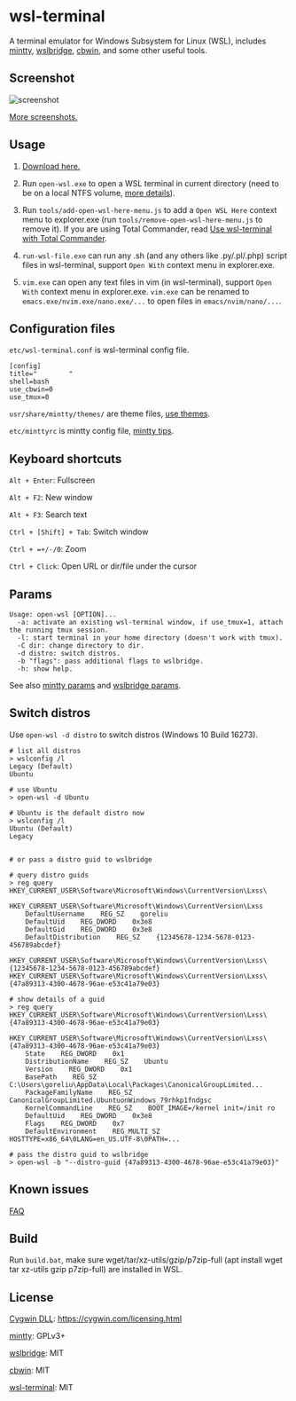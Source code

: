 # wsl-terminal

A terminal emulator for Windows Subsystem for Linux (WSL), includes [mintty](http://mintty.github.io/), [wslbridge](https://github.com/rprichard/wslbridge), [cbwin](https://github.com/xilun/cbwin), and some other useful tools.

## Screenshot

![screenshot](https://raw.githubusercontent.com/wiki/goreliu/wsl-terminal/images/wsl-terminal-3.png)

[More screenshots.](https://github.com/goreliu/wsl-terminal/wiki/Screenshots)

## Usage

1. [Download here.](https://github.com/goreliu/wsl-terminal/releases)

2. Run `open-wsl.exe` to open a WSL terminal in current directory (need to be on a local NTFS volume, [more details](https://github.com/rprichard/wslbridge)).

3. Run `tools/add-open-wsl-here-menu.js` to add a `Open WSL Here` context menu to explorer.exe (run `tools/remove-open-wsl-here-menu.js` to remove it). If you are using Total Commander, read [Use wsl-terminal with Total Commander](https://github.com/goreliu/wsl-terminal/wiki/Use-wsl-terminal-with-Total-Commander).

4. `run-wsl-file.exe` can run any .sh (and any others like .py/.pl/.php) script files in wsl-terminal, support `Open With` context menu in explorer.exe.

5. `vim.exe` can open any text files in vim (in wsl-terminal), support `Open With` context menu in explorer.exe. `vim.exe` can be renamed to `emacs.exe/nvim.exe/nano.exe/...` to open files in `emacs/nvim/nano/...`.

## Configuration files

`etc/wsl-terminal.conf` is wsl-terminal config file.
```
[config]
title="        "
shell=bash
use_cbwin=0
use_tmux=0
```

`usr/share/mintty/themes/` are theme files, [use themes](https://github.com/goreliu/wsl-terminal/wiki/Use-themes).

`etc/minttyrc` is mintty config file, [mintty tips](https://github.com/mintty/mintty/wiki/Tips).

## Keyboard shortcuts

`Alt + Enter`: Fullscreen

`Alt + F2`: New window

`Alt + F3`: Search text

`Ctrl + [Shift] + Tab`: Switch window

`Ctrl + =+/-/0`: Zoom

`Ctrl + Click`: Open URL or dir/file under the cursor

## Params

```
Usage: open-wsl [OPTION]...
  -a: activate an existing wsl-terminal window, if use_tmux=1, attach the running tmux session.
  -l: start terminal in your home directory (doesn't work with tmux).
  -C dir: change directory to dir.
  -d distro: switch distros.
  -b "flags": pass additional flags to wslbridge.
  -h: show help.
```

See also [mintty params](https://github.com/goreliu/wsl-terminal/wiki/mintty-params) and [wslbridge params](https://github.com/rprichard/wslbridge#usage).

## Switch distros

Use `open-wsl -d distro` to switch distros (Windows 10 Build 16273).

```
# list all distros
> wslconfig /l
Legacy (Default)
Ubuntu

# use Ubuntu
> open-wsl -d Ubuntu

# Ubuntu is the default distro now
> wslconfig /l
Ubuntu (Default)
Legacy


# or pass a distro guid to wslbridge

# query distro guids
> reg query HKEY_CURRENT_USER\Software\Microsoft\Windows\CurrentVersion\Lxss\

HKEY_CURRENT_USER\Software\Microsoft\Windows\CurrentVersion\Lxss
    DefaultUsername    REG_SZ    goreliu
    DefaultUid    REG_DWORD    0x3e8
    DefaultGid    REG_DWORD    0x3e8
    DefaultDistribution    REG_SZ    {12345678-1234-5678-0123-456789abcdef}

HKEY_CURRENT_USER\Software\Microsoft\Windows\CurrentVersion\Lxss\{12345678-1234-5678-0123-456789abcdef}
HKEY_CURRENT_USER\Software\Microsoft\Windows\CurrentVersion\Lxss\{47a89313-4300-4678-96ae-e53c41a79e03}

# show details of a guid
> reg query HKEY_CURRENT_USER\Software\Microsoft\Windows\CurrentVersion\Lxss\{47a89313-4300-4678-96ae-e53c41a79e03}

HKEY_CURRENT_USER\Software\Microsoft\Windows\CurrentVersion\Lxss\{47a89313-4300-4678-96ae-e53c41a79e03}
    State    REG_DWORD    0x1
    DistributionName    REG_SZ    Ubuntu
    Version    REG_DWORD    0x1
    BasePath    REG_SZ    C:\Users\goreliu\AppData\Local\Packages\CanonicalGroupLimited...
    PackageFamilyName    REG_SZ    CanonicalGroupLimited.UbuntuonWindows_79rhkp1fndgsc
    KernelCommandLine    REG_SZ    BOOT_IMAGE=/kernel init=/init ro
    DefaultUid    REG_DWORD    0x3e8
    Flags    REG_DWORD    0x7
    DefaultEnvironment    REG_MULTI_SZ    HOSTTYPE=x86_64\0LANG=en_US.UTF-8\0PATH=...

# pass the distro guid to wslbridge
> open-wsl -b "--distro-guid {47a89313-4300-4678-96ae-e53c41a79e03}"
```

## Known issues

[FAQ](https://github.com/goreliu/wsl-terminal/wiki/FAQ)

## Build

Run `build.bat`, make sure wget/tar/xz-utils/gzip/p7zip-full (apt install wget tar xz-utils gzip p7zip-full) are installed in WSL.

## License

[Cygwin DLL](https://www.cygwin.com/): https://cygwin.com/licensing.html

[mintty](http://mintty.github.io/): GPLv3+

[wslbridge](https://github.com/rprichard/wslbridge): MIT

[cbwin](https://github.com/xilun/cbwin): MIT

[wsl-terminal](https://github.com/goreliu/wsl-terminal): MIT

